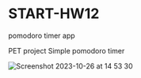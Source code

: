 # START-HW12
pomodoro timer app

PET project
Simple pomodoro timer


![Screenshot 2023-10-26 at 14 53 30](https://github.com/Ark3n/START-HW12/assets/13481624/56f03114-574e-4030-9bb3-29b0a56353c8)
